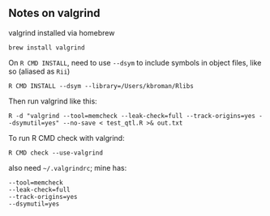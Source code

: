 ## Notes on valgrind

valgrind installed via homebrew

    brew install valgrind

On `R CMD INSTALL`, need to use `--dsym` to include symbols in object
files, like so (aliased as `Rii`)

    R CMD INSTALL --dsym --library=/Users/kbroman/Rlibs

Then run valgrind like this:

    R -d "valgrind --tool=memcheck --leak-check=full --track-origins=yes --dsymutil=yes" --no-save < test_qtl.R >& out.txt

To run R CMD check with valgrind:

    R CMD check --use-valgrind

also need `~/.valgrindrc`; mine has:

    --tool=memcheck
    --leak-check=full
    --track-origins=yes
    --dsymutil=yes
